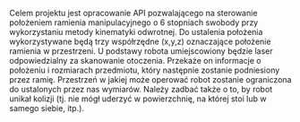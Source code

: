 Celem projektu jest opracowanie API pozwalającego na sterowanie położeniem ramienia manipulacyjnego o 6 stopniach swobody przy wykorzystaniu metody kinematyki odwrotnej. Do ustalenia położenia wykorzystywane będą trzy współrzędne (x,y,z) oznaczające położenie ramienia w przestrzeni. U podstawy robota umiejscowiony będzie laser odpowiedzialny za skanowanie otoczenia. Przekaże on informacje o położeniu i rozmiarach przedmiotu, który następnie zostanie podniesiony przez ramię. Przestrzeń w jakiej może operować robot zostanie ograniczona do ustalonych przez nas wymiarów. Należy zadbać także o to, by robot unikał kolizji (tj. nie mógł uderzyć w powierzchnię, na której stoi lub w samego siebie, itp.).

